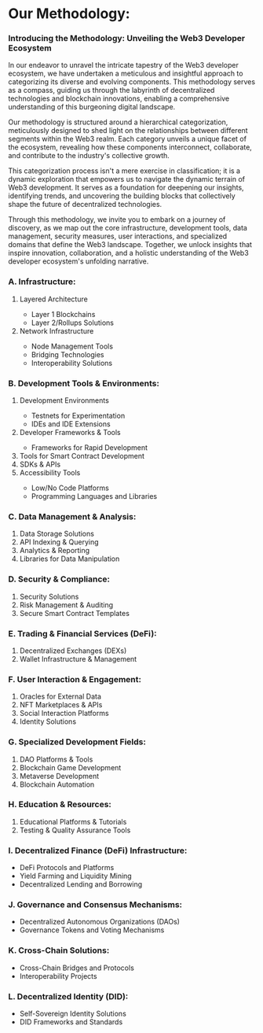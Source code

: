 # Our Methodology:

<h3>Introducing the Methodology: Unveiling the Web3 Developer Ecosystem</h3>

In our endeavor to unravel the intricate tapestry of the Web3 developer ecosystem, we have undertaken a meticulous and insightful approach to categorizing its diverse and evolving components. This methodology serves as a compass, guiding us through the labyrinth of decentralized technologies and blockchain innovations, enabling a comprehensive understanding of this burgeoning digital landscape.

Our methodology is structured around a hierarchical categorization, meticulously designed to shed light on the relationships between different segments within the Web3 realm. Each category unveils a unique facet of the ecosystem, revealing how these components interconnect, collaborate, and contribute to the industry's collective growth.

This categorization process isn't a mere exercise in classification; it is a dynamic exploration that empowers us to navigate the dynamic terrain of Web3 development. It serves as a foundation for deepening our insights, identifying trends, and uncovering the building blocks that collectively shape the future of decentralized technologies.

Through this methodology, we invite you to embark on a journey of discovery, as we map out the core infrastructure, development tools, data management, security measures, user interactions, and specialized domains that define the Web3 landscape. Together, we unlock insights that inspire innovation, collaboration, and a holistic understanding of the Web3 developer ecosystem's unfolding narrative.


<h3> A. Infrastructure: </h3>

<ol>
<li>	Layered Architecture </li>
    <ul>
        <li>	Layer 1 Blockchains </li>
        <li>	Layer 2/Rollups Solutions </li>
    </ul>
<li>	Network Infrastructure </li>
    <ul>
        <li>	Node Management Tools </li>
        <li>	Bridging Technologies </li>
        <li>	Interoperability Solutions </li>
    </ul>
</ol>

 

<h3> B. Development Tools & Environments: </h3>
<ol>  
<li> Development Environments </li>
    <ul>
        <li>	Testnets for Experimentation </li>
        <li>	IDEs and IDE Extensions </li>
    </ul>
<li>	Developer Frameworks & Tools </li>
    <ul>
        <li>	Frameworks for Rapid Development </ul>
        <li>	Tools for Smart Contract Development </ul>
    </ul>
<li>	SDKs & APIs </li>
<li>	Accessibility Tools </li>
    <ul>
        <li>	Low/No Code Platforms </li>
        <li>	Programming Languages and Libraries </li>
    </ul>
</ol>

<h3> C. Data Management & Analysis: </h3>
<ol>
    <li>	Data Storage Solutions </li>
    <li>	API Indexing & Querying </li>
    <li>	Analytics & Reporting </li>
    <li>	Libraries for Data Manipulation </li>
</ol>

<h3> D. Security & Compliance: </h3>
<ol>
    <li>	Security Solutions </li>
    <li>	Risk Management & Auditing </li>
    <li>	Secure Smart Contract Templates </li>
</ol>

<h3> E. Trading & Financial Services (DeFi): </h3>
<ol>
    <li>	Decentralized Exchanges (DEXs) </li>
    <li>	Wallet Infrastructure & Management </li>
</ol>

<h3> F. User Interaction & Engagement: </h3>
<ol>
    <li>	Oracles for External Data </li>
    <li>	NFT Marketplaces & APIs </li>
    <li>	Social Interaction Platforms </li>
    <li>	Identity Solutions </li>
</ol>

<h3> G. Specialized Development Fields: </h3>
<ol>
    <li>	DAO Platforms & Tools </li>
    <li>	Blockchain Game Development </li>
    <li>	Metaverse Development </li>
    <li>	Blockchain Automation </li>
</ol>

<h3> H. Education & Resources: </h3>
<ol>
    <li>	Educational Platforms & Tutorials </li>
    <li>	Testing & Quality Assurance Tools </li>
</ol>

<h3> I. Decentralized Finance (DeFi) Infrastructure: </h3>
<ul>
    <li> DeFi Protocols and Platforms </li>
    <li> Yield Farming and Liquidity Mining </li>
    <li> Decentralized Lending and Borrowing </li>
</ul>

<h3> J. Governance and Consensus Mechanisms: </h3>
<ul>
    <li> Decentralized Autonomous Organizations (DAOs) </li>
    <li> Governance Tokens and Voting Mechanisms </li>
</ul>

<h3> K. Cross-Chain Solutions: </h3>
<ul>
    <li> Cross-Chain Bridges and Protocols </li>
    <li> Interoperability Projects </li>
</ul>

<h3>  L. Decentralized Identity (DID): </h3>
<ul>
    <li> Self-Sovereign Identity Solutions </li>
    <li> DID Frameworks and Standards </li>
</ul>
